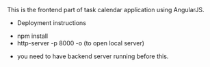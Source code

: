 This is the frontend part of task calendar application using AngularJS.

* Deployment instructions
- npm install
- http-server -p 8000 -o (to open local server)

* you need to have backend server running before this.
